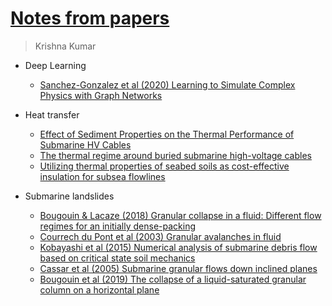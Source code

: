 # [Notes from papers](https://kks32.github.io/notes/)

> Krishna Kumar

* Deep Learning
	* [Sanchez-Gonzalez et al (2020) Learning to Simulate Complex Physics with Graph Networks](deep-learning/learning-to-simulate/learning-to-simulate.md)
	
* Heat transfer
	* [Effect of Sediment Properties on the Thermal Performance of Submarine HV Cables](heat-transfer/thermal-properties-hv-cables-numerical/thermal-properties-hv-cables-numerical.md)
	* [The thermal regime around buried submarine high-voltage cables](heat-transfer/thermal-regime-submarine-hv-cable-experiment/thermal-regime-submarine-hv-cable-experiment.md)
	* [Utilizing thermal properties of seabed soils as cost-effective insulation for subsea flowlines](heat-transfer/thermal-properties-seabed-subsea-flowlines.md)
	
* Submarine landslides
	* [Bougouin & Lacaze (2018) Granular collapse in a fluid: Different flow regimes for an initially dense-packing](submarine-slides/dense-granular-collapse-fluid-regimes/dense-granular-collapse-fluid-regimes.md)
	* [Courrech du Pont et al (2003) Granular avalanches in fluid](submarine-slides/granular-avalanches-fluid/granular-avalanches-fluid.md)
	* [Kobayashi et al (2015) Numerical analysis of submarine debris flow based on critical state soil mechanics](submarine-slides/numerical-analysis-submarine-critical-state/numerical_analysis_submarine_debris_critical_state.md)
	* [Cassar et al (2005) Submarine granular flows down inclined planes](submarine-slides/submarine-granular-flows-down-inclined-planes/submarine-granular-flows-down-inclined-planes.md)
	* [Bougouin et al (2019) The collapse of a liquid-saturated granular column on a horizontal plane](submarine-slides/collapse-liquid-saturated-column)